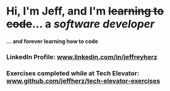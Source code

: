 
# Hi, I'm **Jeff**, and I'm ~~learning to code~~... a *_software developer_*
#### ... and forever learning how to code
 
### LinkedIn Profile: www.linkedin.com/in/jeffreyherz
### Exercises completed while at Tech Elevator: www.github.com/jeffherz/tech-elevator-exercises


<!--
**jeffherz/jeffherz** is a ✨ _special_ ✨ repository because its `README.md` (this file) appears on your GitHub profile.

Here are some ideas to get you started:

- 🔭 I’m currently working on ...
- 🌱 I’m currently learning ...
- 👯 I’m looking to collaborate on ...
- 🤔 I’m looking for help with ...
- 💬 Ask me about ...
- 📫 How to reach me: ...
- 😄 Pronouns: ...
- ⚡ Fun fact: ...
-->
